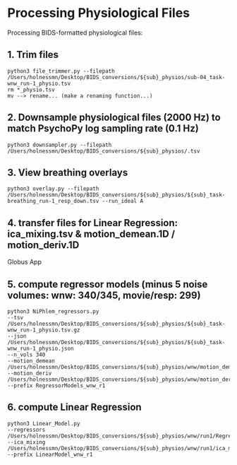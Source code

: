 # Processing Physiological Files

Processing BIDS-formatted physiological files:

## 1. Trim files

```
python3 file_trimmer.py --filepath /Users/holnessmn/Desktop/BIDS_conversions/${sub}_physios/sub-04_task-wnw_run-1_physio.tsv
rm *_physio.tsv 
mv --> rename... (make a renaming function...)
```

## 2. Downsample physiological files (2000 Hz) to match PsychoPy log sampling rate (0.1 Hz)

```
python3 downsampler.py --filepath /Users/holnessmn/Desktop/BIDS_conversions/${sub}_physios/.tsv
```

## 3. View breathing overlays

```
python3 overlay.py --filepath /Users/holnessmn/Desktop/BIDS_conversions/${sub}_physios/${sub}_task-breathing_run-1_resp_down.tsv --run_ideal A
```

## 4. transfer files for Linear Regression: ica_mixing.tsv & motion_demean.1D / motion_deriv.1D

Globus App

## 5. compute regressor models (minus 5 noise volumes: wnw: 340/345, movie/resp: 299)

```
python3 NiPhlem_regressors.py 
--tsv /Users/holnessmn/Desktop/BIDS_conversions/${sub}_physios/${sub}_task-wnw_run-1_physio.tsv.gz
--json /Users/holnessmn/Desktop/BIDS_conversions/${sub}_physios/${sub}_task-wnw_run-1_physio.json
--n_vols 340
--motion_demean /Users/holnessmn/Desktop/BIDS_conversions/${sub}_physios/wnw/motion_demean.1D
--motion_deriv /Users/holnessmn/Desktop/BIDS_conversions/${sub}_physios/wnw/motion_deriv.1D
--prefix RegressorModels_wnw_r1
```

## 6. compute Linear Regression

```
python3 Linear_Model.py 
--regressors /Users/holnessmn/Desktop/BIDS_conversions/${sub}_physios/wnw/run1/RegressorModels_wnw_r1.tsv
--ica_mixing /Users/holnessmn/Desktop/BIDS_conversions/${sub}_physios/wnw/run1/ica_mixing.tsv
--prefix LinearModel_wnw_r1
```
